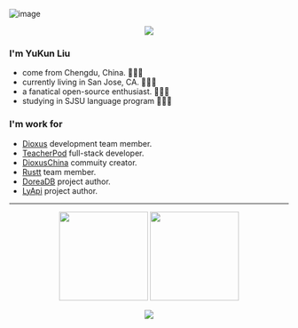 ![image](https://github.com/halfrost/halfrost/blob/master/icons/header_.png)

<p align="center">
<img src="https://readme-typing-svg.herokuapp.com?size=18&duration=6000&lines=Rust+%7C+Python+%7C+PHP+%7C+Go+Developer"></img>
</p>

### I'm YuKun Liu

* come from Chengdu, China. 🌱🌱🌱
* currently living in San Jose, CA. 🔰🔰🔰
* a fanatical open-source enthusiast. 🚀🚀🚀
* studying in SJSU language program 📖📖📖 

### 

### I'm work for

* [Dioxus](https://dioxuslabs.com) development team member.
* [TeacherPod](https://github.com/commune-org/teacher-pod) full-stack developer.
* [DioxusChina](http://www.dioxus.cn) commuity creator.
* [Rustt](https://rustt.org) team member.
* [DoreaDB](https://dorea.mrxzx.info) project author.
* [LyApi](https://gitee.com/mrxzx/LyApi) project author.

---

<p align="center">
  <img height="160" src="https://github-readme-stats.vercel.app/api/top-langs/?username=mrxiaozhuox&theme=react&hide=html,css,dockerfile,shell,ejs,stylus&count_private=true&show_icons=true&hide_border=true&layout=compact"/>
  
  <img height="160" src="https://github-readme-stats.vercel.app/api?username=mrxiaozhuox&count_private=true&show_icons=true&theme=react&include_all_commits=true&hide_border=true"/>
</p>
<p align="center">
<img src="https://activity-graph.herokuapp.com/graph?username=mrxiaozhuox&theme=github"/>
</p>
